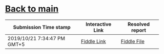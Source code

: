 # [Back to main](https://github.com/glaghari/database-assignement-2019)
|Submission Time stamp          | Interactive Link                                                                              | Resolved report                                                                              |
| ----------------------------- | --------------------------------------------------------------------------------------------- | -------------------------------------------------------------------------------------------- |
| 2019/10/21 7:34:47 PM GMT+5 | [Fiddle Link](https://dbfiddle.uk/?rdbms=oracle_11.2&fiddle=c3a39f410f19ecab374f6b23d7a5c4ef) | [Fiddle File](processed/csm-30/c3a39f410f19ecab374f6b23d7a5c4ef.md) |
